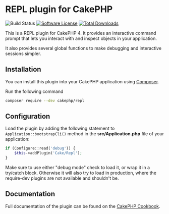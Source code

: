 # REPL plugin for CakePHP

![Build Status](https://github.com/cakephp/repl/actions/workflows/ci.yml/badge.svg?branch=master)
[![Software License](https://img.shields.io/badge/license-MIT-brightgreen.svg?style=flat-square)](LICENSE.txt)
[![Total Downloads](https://img.shields.io/packagist/dt/cakephp/repl.svg?style=flat-square)](https://packagist.org/packages/cakephp/repl)

This is a REPL plugin for CakePHP 4. It provides an interactive command
prompt that lets you interact with and inspect objects in your application.

It also provides several global functions to make debugging and interactive
sessions simpler.

## Installation

You can install this plugin into your CakePHP application using [Composer](https://getcomposer.org).

Run the following command
```sh
composer require --dev cakephp/repl
```

## Configuration

Load the plugin by adding the following statement to `Application::bootstrapCli()`
method in the **src/Application.php** file of your application:

```php
if (Configure::read('debug')) {
    $this->addPlugin('Cake/Repl');
}
```

Make sure to use either "debug mode" check to load it, or wrap it in a try/catch block.
Otherwise it will also try to load in production, where the require-dev plugins are not available and shouldn't be.

## Documentation

Full documentation of the plugin can be found on the [CakePHP Cookbook](https://book.cakephp.org/4/en/console-commands/repl.html).
